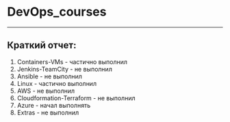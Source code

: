# DevOps_courses
________________
## Краткий отчет:

1. Containers-VMs           - частично выполнил
2. Jenkins-TeamCity         - не выполнил
3. Ansible                  - не выполнил
4. Linux                    - частично выполнил
5. AWS                      - не выполнил
6. Cloudformation-Terraform - не выполнил
7. Azure                    - начал выполнять
9. Extras                   - не выполнил
